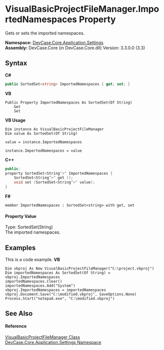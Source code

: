 # VisualBasicProjectFileManager.ImportedNamespaces Property 
 

Gets or sets the imported namespaces.

**Namespace:**&nbsp;<a href="N_DevCase_Core_Application_Settings">DevCase.Core.Application.Settings</a><br />**Assembly:**&nbsp;DevCase.Core (in DevCase.Core.dll) Version: 3.3.0.0 (3.3)

## Syntax

**C#**<br />
``` C#
public SortedSet<string> ImportedNamespaces { get; set; }
```

**VB**<br />
``` VB
Public Property ImportedNamespaces As SortedSet(Of String)
	Get
	Set
```

**VB Usage**<br />
``` VB Usage
Dim instance As VisualBasicProjectFileManager
Dim value As SortedSet(Of String)

value = instance.ImportedNamespaces

instance.ImportedNamespaces = value
```

**C++**<br />
``` C++
public:
property SortedSet<String^>^ ImportedNamespaces {
	SortedSet<String^>^ get ();
	void set (SortedSet<String^>^ value);
}
```

**F#**<br />
``` F#
member ImportedNamespaces : SortedSet<string> with get, set

```


#### Property Value
Type: SortedSet(String)<br />The imported namespaces.

## Examples
This is a code example. 
**VB**<br />
``` VB
Dim vbproj As New VisualBasicProjectFileManager("C:\project.vbproj")
Dim importedNamespaces As SortedSet(Of String) = vbproj.ImportedNamespaces
importedNamespaces.Clear()
importedNamespaces.Add("System")
vbproj.ImportedNamespaces = importedNamespaces
vbproj.Document.Save("C:\modified.vbproj", SaveOptions.None)
Process.Start("notepad.exe", "C:\modified.vbproj")
```


## See Also


#### Reference
<a href="T_DevCase_Core_Application_Settings_VisualBasicProjectFileManager">VisualBasicProjectFileManager Class</a><br /><a href="N_DevCase_Core_Application_Settings">DevCase.Core.Application.Settings Namespace</a><br />